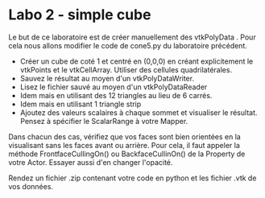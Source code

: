 # Labo 2 - simple cube

Le but de ce laboratoire est de créer manuellement des vtkPolyData . Pour cela nous allons modifier le code de cone5.py du laboratoire précédent.

- Créer un cube de coté 1 et centré en (0,0,0) en créant explicitement le vtkPoints et le vtkCellArray. Utiliser des cellules quadrilatérales.
- Sauvez le résultat au moyen d'un vtkPolyDataWriter.
- Lisez le fichier sauvé au moyen d'un vtkPolyDataReader
- Idem mais en utilisant des 12 triangles au lieu de 6 carrés.
- Idem mais en utilisant 1 triangle strip
- Ajoutez des valeurs scalaires à chaque sommet et visualiser le résultat. Pensez à spécifier le ScalarRange à votre Mapper.

Dans chacun des cas, vérifiez que vos faces sont bien orientées en la visualisant sans les faces avant ou arrière. Pour cela, il faut appeler la méthode FrontfaceCullingOn() ou BackfaceCullinOn() de la Property de votre Actor. Essayer aussi d'en changer l'opacité.

Rendez un fichier .zip contenant votre code en python et les fichier .vtk de vos données.

